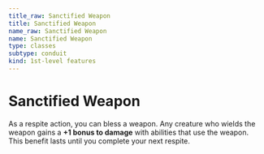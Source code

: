 ```yaml
---
title_raw: Sanctified Weapon
title: Sanctified Weapon
name_raw: Sanctified Weapon
name: Sanctified Weapon
type: classes
subtype: conduit
kind: 1st-level features
---
```


# Sanctified Weapon

As a respite action, you can bless a weapon. Any creature who wields the weapon gains a **+1 bonus to damage** with abilities that use the weapon. This benefit lasts until you complete your next respite.
